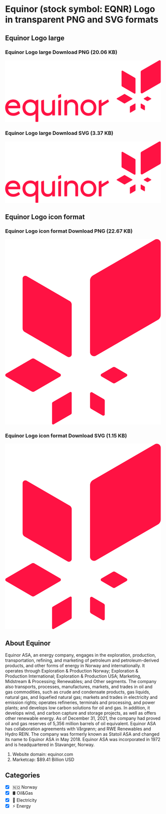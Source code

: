 # Equinor (stock symbol: EQNR) Logo in transparent PNG and SVG formats

## Equinor Logo large

### Equinor Logo large Download PNG (20.06 KB)

![Equinor Logo large Download PNG (20.06 KB)](/img/orig/EQNR_BIG-10d7b1ab.png)

### Equinor Logo large Download SVG (3.37 KB)

![Equinor Logo large Download SVG (3.37 KB)](/img/orig/EQNR_BIG-54a8856b.svg)

## Equinor Logo icon format

### Equinor Logo icon format Download PNG (22.67 KB)

![Equinor Logo icon format Download PNG (22.67 KB)](/img/orig/EQNR-ab4fcb91.png)

### Equinor Logo icon format Download SVG (1.15 KB)

![Equinor Logo icon format Download SVG (1.15 KB)](/img/orig/EQNR-c9bc288f.svg)

## About Equinor

Equinor ASA, an energy company, engages in the exploration, production, transportation, refining, and marketing of petroleum and petroleum-derived products, and other forms of energy in Norway and internationally. It operates through Exploration & Production Norway; Exploration & Production International; Exploration & Production USA; Marketing, Midstream & Processing; Renewables; and Other segments. The company also transports, processes, manufactures, markets, and trades in oil and gas commodities, such as crude and condensate products, gas liquids, natural gas, and liquefied natural gas; markets and trades in electricity and emission rights; operates refineries, terminals and processing, and power plants; and develops low carbon solutions for oil and gas. In addition, it develops wind, and carbon capture and storage projects, as well as offers other renewable energy. As of December 31, 2021, the company had proved oil and gas reserves of 5,356 million barrels of oil equivalent. Equinor ASA has collaboration agreements with Vårgrønn; and RWE Renewables and Hydro REIN. The company was formerly known as Statoil ASA and changed its name to Equinor ASA in May 2018. Equinor ASA was incorporated in 1972 and is headquartered in Stavanger, Norway.

1. Website domain: equinor.com
2. Marketcap: $89.41 Billion USD


## Categories
- [x] 🇳🇴 Norway
- [x] 🛢 Oil&Gas
- [x] 🔋 Electricity
- [x] ⚡ Energy
